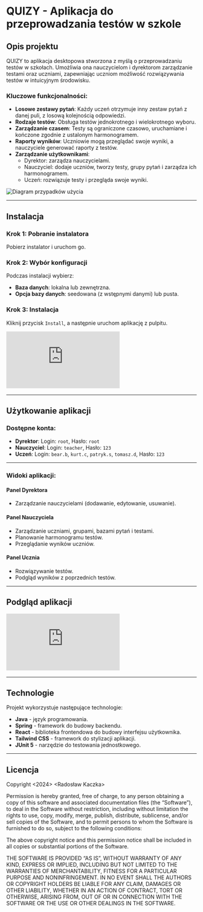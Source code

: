 # QUIZY - Aplikacja do przeprowadzania testów w szkole

## Opis projektu

QUIZY to aplikacja desktopowa stworzona z myślą o przeprowadzaniu testów w szkołach. Umożliwia ona nauczycielom i dyrektorom zarządzanie testami oraz uczniami, zapewniając uczniom możliwość rozwiązywania testów w intuicyjnym środowisku.

### Kluczowe funkcjonalności:
- **Losowe zestawy pytań**: Każdy uczeń otrzymuje inny zestaw pytań z danej puli, z losową kolejnością odpowiedzi.
- **Rodzaje testów**: Obsługa testów jednokrotnego i wielokrotnego wyboru.
- **Zarządzanie czasem**: Testy są ograniczone czasowo, uruchamiane i kończone zgodnie z ustalonym harmonogramem.
- **Raporty wyników**: Uczniowie mogą przeglądać swoje wyniki, a nauczyciele generować raporty z testów.
- **Zarządzanie użytkownikami**:
  - Dyrektor: zarządza nauczycielami.
  - Nauczyciel: dodaje uczniów, tworzy testy, grupy pytań i zarządza ich harmonogramem.
  - Uczeń: rozwiązuje testy i przegląda swoje wyniki.


![Diagram przypadków użycia](https://github.com/user-attachments/assets/ef696e80-f8aa-444a-8f65-f525d581e5f5)


---

## Instalacja

### Krok 1: Pobranie instalatora
Pobierz instalator i uruchom go.

### Krok 2: Wybór konfiguracji
Podczas instalacji wybierz:
- **Baza danych**: lokalna lub zewnętrzna.
- **Opcja bazy danych**: seedowana (z wstępnymi danymi) lub pusta.

### Krok 3: Instalacja
Kliknij przycisk `Install`, a następnie uruchom aplikację z pulpitu.

![Instrukcja instalacji](https://github.com/Radson29/Application-for-conducting-tests-at-school/blob/main/Podrecznik_uzytkowania.pdf)

---

## Użytkowanie aplikacji

### Dostępne konta:
- **Dyrektor**: Login: `root`, Hasło: `root`
- **Nauczyciel**: Login: `teacher`, Hasło: `123`
- **Uczeń**: Login: `bear.b`, `kurt.c`, `patryk.s`, `tomasz.d`, Hasło: `123`

---

### Widoki aplikacji:
#### Panel Dyrektora
- Zarządzanie nauczycielami (dodawanie, edytowanie, usuwanie).

#### Panel Nauczyciela
- Zarządzanie uczniami, grupami, bazami pytań i testami.
- Planowanie harmonogramu testów.
- Przeglądanie wyników uczniów.

#### Panel Ucznia
- Rozwiązywanie testów.
- Podgląd wyników z poprzednich testów.

---

## Podgląd aplikacji

![Zrzuty ekranu](https://github.com/Radson29/Application-for-conducting-tests-at-school/blob/main/Podrecznik_uzytkowania.pdf)

---

## Technologie

Projekt wykorzystuje następujące technologie:

- **Java** - język programowania.
- **Spring** - framework do budowy backendu.
- **React** - biblioteka frontendowa do budowy interfejsu użytkownika.
- **Tailwind CSS** - framework do stylizacji aplikacji.
- **JUnit 5** - narzędzie do testowania jednostkowego.

---

## Licencja
Copyright <2024> <Radosław Kaczka>

Permission is hereby granted, free of charge, to any person obtaining a copy of this software and associated documentation files (the “Software”), to deal in the Software without restriction, including without limitation the rights to use, copy, modify, merge, publish, distribute, sublicense, and/or sell copies of the Software, and to permit persons to whom the Software is furnished to do so, subject to the following conditions:

The above copyright notice and this permission notice shall be included in all copies or substantial portions of the Software.

THE SOFTWARE IS PROVIDED “AS IS”, WITHOUT WARRANTY OF ANY KIND, EXPRESS OR IMPLIED, INCLUDING BUT NOT LIMITED TO THE WARRANTIES OF MERCHANTABILITY, FITNESS FOR A PARTICULAR PURPOSE AND NONINFRINGEMENT. IN NO EVENT SHALL THE AUTHORS OR COPYRIGHT HOLDERS BE LIABLE FOR ANY CLAIM, DAMAGES OR OTHER LIABILITY, WHETHER IN AN ACTION OF CONTRACT, TORT OR OTHERWISE, ARISING FROM, OUT OF OR IN CONNECTION WITH THE SOFTWARE OR THE USE OR OTHER DEALINGS IN THE SOFTWARE.



